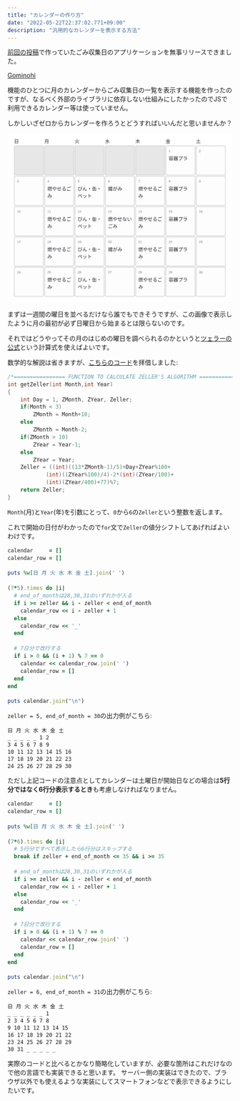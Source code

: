 ```yaml
---
title: "カレンダーの作り方"
date: "2022-05-22T22:37:02.771+09:00"
description: "汎用的なカレンダーを表示する方法"
---
```


[前回の投稿](/blog/20220520/)で作っていたごみ収集日のアプリケーションを無事リリースできました。

[Gominohi](https://github.com/nzwsch/gominohi)

機能のひとつに月のカレンダーからごみ収集日の一覧を表示する機能を作ったのですが、なるべく外部のライブラリに依存しない仕組みにしたかったのでJSで利用できるカレンダー等は使っていません。

しかしいざゼロからカレンダーを作ろうとどうすればいいんだと思いませんか？

![figure 1](./1.png)

まずは一週間の曜日を並べるだけなら誰でもできそうですが、この画像で表示したように月の最初が必ず日曜日から始まるとは限らないのです。

それではどうやってその月のはじめの曜日を調べられるのかというと[ツェラーの公式][zellers-congruence]という計算式を使えばよいです。

数学的な解説は省きますが、[こちらのコード][zellers-algorithm]を拝借しました:

```cpp
/*================ FUNCTION TO CALCULATE ZELLER'S ALGORITHM =============*/
int getZeller(int Month,int Year)
{
    int Day = 1, ZMonth, ZYear, Zeller;
    if(Month < 3)
        ZMonth = Month+10;
    else
        ZMonth = Month-2;
    if(ZMonth > 10)
        ZYear = Year-1;
    else
        ZYear = Year;
    Zeller = ((int)((13*ZMonth-1)/5)+Day+ZYear%100+
            (int)((ZYear%100)/4)-2*(int)(ZYear/100)+
            (int)(ZYear/400)+77)%7;
    return Zeller;
}
```

`Month`(月)と`Year`(年)を引数にとって、`0`から`6`の`Zeller`という整数を返します。

これで開始の日付がわかったので`for`文で`Zeller`の値分シフトしてあげればよいわけです。

```ruby
calendar     = []
calendar_row = []

puts %w[日 月 火 水 木 金 土].join(' ')

(7*5).times do |i|
  # end_of_monthは28,30,31のいずれかが入る
  if i >= zeller && i - zeller < end_of_month
    calendar_row << i - zeller + 1
  else
    calendar_row << '_'
  end

  # 7日分で改行する
  if i > 0 && (i + 1) % 7 == 0
    calendar << calendar_row.join(' ')
    calendar_row = []
  end
end

puts calendar.join("\n")
```

`zeller = 5, end_of_month = 30`の出力例がこちら:

```
日 月 火 水 木 金 土
_ _ _ _ _ 1 2
3 4 5 6 7 8 9
10 11 12 13 14 15 16
17 18 19 20 21 22 23
24 25 26 27 28 29 30
```

ただし上記コードの注意点としてカレンダーは土曜日が開始日などの場合は**5行分ではなく6行分表示するとき**も考慮しなければなりません。

```ruby
calendar     = []
calendar_row = []

puts %w[日 月 火 水 木 金 土].join(' ')

(7*6).times do |i|
  # 5行分ですべて表示したら6行分はスキップする
  break if zeller + end_of_month <= 35 && i >= 35

  # end_of_monthは28,30,31のいずれかが入る
  if i >= zeller && i - zeller < end_of_month
    calendar_row << i - zeller + 1
  else
    calendar_row << '_'
  end

  # 7日分で改行する
  if i > 0 && (i + 1) % 7 == 0
    calendar << calendar_row.join(' ')
    calendar_row = []
  end
end

puts calendar.join("\n")
```

`zeller = 6, end_of_month = 31`の出力例がこちら:

```
日 月 火 水 木 金 土
_ _ _ _ _ _ 1
2 3 4 5 6 7 8
9 10 11 12 13 14 15
16 17 18 19 20 21 22
23 24 25 26 27 28 29
30 31 _ _ _ _ _
```

実際のコードと比べるとかなり簡略化していますが、必要な箇所はこれだけなので他の言語でも実装できると思います。
サーバー側の実装はできたので、ブラウザ以外でも使えるような実装にしてスマートフォンなどで表示できるようにしたいです。

[zellers-congruence]: https://en.wikipedia.org/wiki/Zeller%27s_congruence
[zellers-algorithm]: https://www.codeproject.com/articles/783307/calendar-using-c-programming-language
